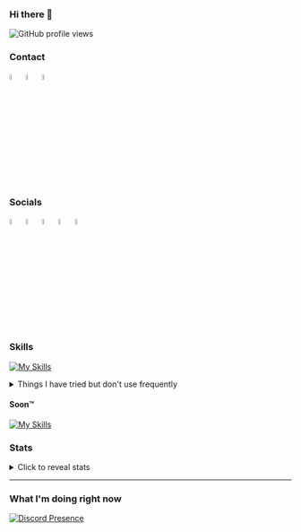 ### Hi there 👋

![GitHub profile views](https://komarev.com/ghpvc/?username=niterfjord&color=009999&style=for-the-badge) <!-- *(since 24th April 2023)* -->

### Contact

<a href="https://discord.com/users/349926728455684097" target="_blank"><img src="https://raw.githubusercontent.com/gauravghongde/social-icons/master/PNG/White/Discord_white.png" width="5%"></a>
<a href="https://discord.com/users/349926728455684097" target="_blank"><img src="https://raw.githubusercontent.com/gauravghongde/social-icons/master/PNG/White/Github_white.png" width="5%"></a>
<a href="mailto:me@niterfjord.be" target="_blank"><img src="https://raw.githubusercontent.com/gauravghongde/social-icons/master/PNG/White/Mail_ru_white.png" width="5%"></a>

### Socials

<a href="https://www.twitch.tv/niterfjord" target="_blank"><img src="https://raw.githubusercontent.com/gauravghongde/social-icons/master/PNG/White/Twitch_white.png" width="5%"></a>
<a href="https://www.youtube.com/NiterFjord" target="_blank"><img src="https://raw.githubusercontent.com/gauravghongde/social-icons/master/PNG/White/Youtube_white.png" width="5%"></a>
<a href="https://steamcommunity.com/id/niterfjord/" target="_blank"><img src="https://raw.githubusercontent.com/gauravghongde/social-icons/master/PNG/White/Steam_white.png" width="5%"></a>
<a href="https://www.reddit.com/user/niterfjord" target="_blank"><img src="https://raw.githubusercontent.com/gauravghongde/social-icons/master/PNG/White/Reddit_white.png" width="5%"></a>
<a href="https://paypal.me/jobbedf" target="_blank"><img src="https://raw.githubusercontent.com/gauravghongde/social-icons/master/PNG/White/PayPal_white.png" width="5%"></a>

### Skills

[![My Skills](https://skillicons.dev/icons?i=linux,bash,powershell,cloudflare,nginx,mysql,discord,docker,github,git,vscode,aws,azure,linkedin,wordpress,raspberrypi,html,css,js,nodejs,py,bots,bootstrap,tailwind,sass,idea&perline=6)](https://niterfjord.com)

<details>
  <summary>Things I have tried but don't use frequently</summary>
  
  [![My Skills](https://skillicons.dev/icons?i=php,eclipse,cs,dotnet)](https://niterfjord.com)

</details>

#### Soon™️

[![My Skills](https://skillicons.dev/icons?i=mongodb,firebase)](https://niterfjord.com)

### Stats

<details>
  <summary>Click to reveal  stats</summary>
  
  ![Stats](https://github-readme-stats.vercel.app/api?username=niterfjord&show_icons=true&hide_title=true&bg_color=30,41E296,00C4EE&title_color=fff&text_color=fff)

</details>



<hr>

### What I'm doing right now

[![Discord Presence](https://lanyard-profile-readme.vercel.app/api/349926728455684097)](https://discord.com/users/349926728455684097)
